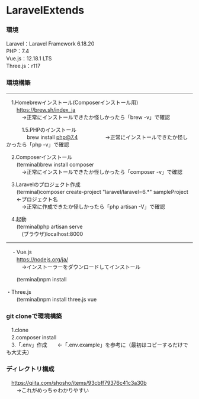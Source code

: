 # LaravelExtends  
### 環境
Laravel：Laravel Framework 6.18.20  
PHP：7.4  
Vue.js：12.18.1 LTS  
Three.js：r117  
  
### 環境構築
---
　1.Homebrewインストール(Composerインストール用)  
 　　https://brew.sh/index_ja  
　　　→正常にインストールできたか怪しかったら「brew -v」で確認  

　　　1.5.PHPのインストール  
　　　　brew install php@7.4
　　　　　→正常にインストールできたか怪しかったら「php -v」で確認  
  
　2.Composerインストール  
　　(terminal)brew install composer  
　　　→正常にインストールできたか怪しかったら「composer -v」で確認  
  
　3.Laravelのプロジェクト作成  
　　(terminal)composer create-project "laravel/laravel=6.*" sampleProject 　　←プロジェクト名  
　　　→正常に作成できたか怪しかったら「php artisan -V」で確認
  
　4.起動  
　　(terminal)php artisan serve  
　　　(ブラウザ)localhost:8000  
  
---
　・Vue.js  
　　https://nodejs.org/ja/  
　　　→インストーラーをダウンロードしてインストール  

　　(terminal)npm install   

・Three.js  
　　(terminal)npm install three.js vue  

### git cloneで環境構築
　1.clone  
　2.composer install  
　3.「.env」作成　　←「.env.example」を参考に（最初はコピーするだけでも大丈夫）  

### ディレクトリ構成
　https://qiita.com/shosho/items/93cbff79376c41c3a30b  
　　→これがめっちゃわかりやすい







